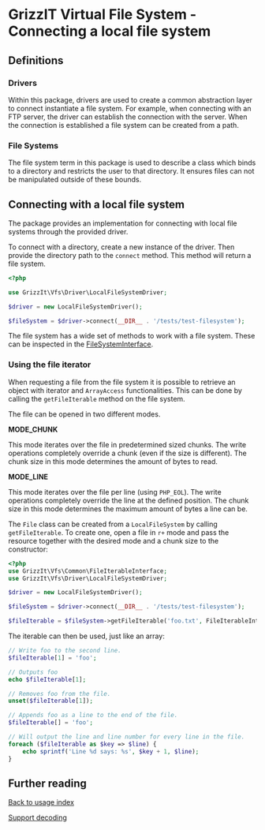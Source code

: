 # GrizzIT Virtual File System - Connecting a local file system

## Definitions

### Drivers

Within this package, drivers are used to create a common abstraction layer to
connect instantiate a file system. For example, when connecting with an FTP
server, the driver can establish the connection with the server. When the
connection is established a file system can be created from a path.

### File Systems

The file system term in this package is used to describe a class which binds to
a directory and restricts the user to that directory. It ensures files can not
be manipulated outside of these bounds.

## Connecting with a local file system

The package provides an implementation for connecting with local file systems
through the provided driver.

To connect with a directory, create a new instance of the driver. Then provide
the directory path to the `connect` method. This method will return a file
system.

```php
<?php

use GrizzIt\Vfs\Driver\LocalFileSystemDriver;

$driver = new LocalFileSystemDriver();

$fileSystem = $driver->connect(__DIR__ . '/tests/test-filesystem');
```

The file system has a wide set of methods to work with a file system. These can
be inspected in the [FileSystemInterface](../../src/Common/FileSystemInterface.php).

### Using the file iterator

When requesting a file from the file system it is possible to retrieve an object
with iterator and `ArrayAccess` functionalities. This can be done by calling the
`getFileIterable` method on the file system.

The file can be opened in two different modes.

**MODE_CHUNK**

This mode iterates over the file in predetermined sized chunks.
The write operations completely override a chunk (even if the size is different).
The chunk size in this mode determines the amount of bytes to read.

**MODE_LINE**

This mode iterates over the file per line (using `PHP_EOL`).
The write operations completely override the line at the defined position.
The chunk size in this mode determines the maximum amount of bytes a line can be.

The `File` class can be created from a `LocalFileSystem` by calling `getFileIterable`.
To create one, open a file in `r+` mode and pass the resource together with the desired mode and a chunk size to the constructor:

```php
<?php
use GrizzIt\Vfs\Common\FileIterableInterface;
use GrizzIt\Vfs\Driver\LocalFileSystemDriver;

$driver = new LocalFileSystemDriver();

$fileSystem = $driver->connect(__DIR__ . '/tests/test-filesystem');

$fileIterable = $fileSystem->getFileIterable('foo.txt', FileIterableInterface::MODE_LINE);
```

The iterable can then be used, just like an array:

```php
// Write foo to the second line.
$fileIterable[1] = 'foo';

// Outputs foo
echo $fileIterable[1];

// Removes foo from the file.
unset($fileIterable[1]);

// Appends foo as a line to the end of the file.
$fileIterable[] = 'foo';

// Will output the line and line number for every line in the file.
foreach ($fileIterable as $key => $line) {
    echo sprintf('Line %d says: %s', $key + 1, $line);
}
```

## Further reading

[Back to usage index](index.md)

[Support decoding](support-decoding.md)